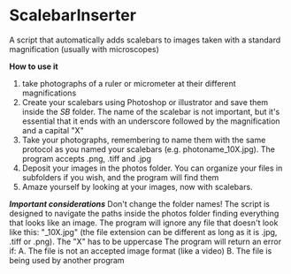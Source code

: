 # ScalebarInserter
A script that automatically adds scalebars to images taken with a standard magnification (usually with microscopes)

**************How to use it**************

1. take photographs of a ruler or micrometer at their different magnifications
2. Create your scalebars using Photoshop or illustrator and save them inside the _SB_ folder. The name of the scalebar is not important, but it's essential that it ends with an underscore followed by the magnification and a capital "X"
3. Take your photographs, remembering to name them with the same protocol as you named your scalebars (e.g. photoname_10X.jpg). The program accepts .png, .tiff and .jpg
4. Deposit your images in the photos folder. You can organize your files in subfolders if you wish, and the program will find them
5. Amaze yourself by looking at your images, now with scalebars.

***Important considerations***
Don't change the folder names! The script is designed to navigate the paths inside the photos folder finding everything that looks like an image.
The program will ignore any file that doesn't look like this: "_10X.jpg" (the file extension can be different as long as it is .jpg, .tiff or .png). The "X" has to be uppercase
The program will return an error if:
A. The file is not an accepted image format (like a video)
B. The file is being used by another program


